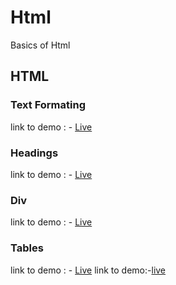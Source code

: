 # Html
Basics of Html
## HTML
### Text Formating
 link to demo : - [Live](https://malavegeetanjali0481.github.io/Html/HTML/01text%20formating.html)
 ### Headings
 link to demo : - [Live](https://malavegeetanjali0481.github.io/Html/HTML/02intro(Headings).html)
### Div
 link to demo : - [Live]()
 ###  Tables
 link to demo : - [Live]()
link to demo:-[live](https://malavegeetanjali0481.github.io/Html/HTML/06index.html)
